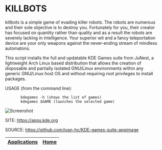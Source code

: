 # KILLBOTS

 killbots is a simple game of evading killer robots. The robots are numerous 
 and their sole objective is to destroy you. Fortunately for you, their 
 creator has focused on quantity rather than quality and as a result the 
 robots are severely lacking in intelligence. Your superior wit and a fancy 
 teleportation device are your only weapons against the never-ending stream 
 of mindless automatons. 
 
 This script installs the full and updatable KDE Games suite from JuNest, a
 lightweight Arch Linux based distribution that allows the creation of 
 disposable and partially isolated GNU/Linux environments within any generic 
 GNU/Linux host OS and without requiring root privileges to install packages.
 
 USAGE (from the command line):
 
           kdegames -h (shows the list of games)
           kdegames $GAME (launches the selected game)
           
 ![Screenshot](https://cdn.kde.org/screenshots/killbots/killbots.png)
 
 SITE: https://apps.kde.org

 SOURCE: https://github.com/ivan-hc/KDE-games-suite-appimage

 | [Applications](https://portable-linux-apps.github.io/apps.html) | [Home](https://portable-linux-apps.github.io)
 | --- | --- |
